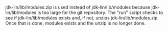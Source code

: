 jdk-lin/lib/modules.zip is used instead of jdk-lin/lib/modules because
jdk-lin/lib/modules is too large for the git repository.  The "run" script
checks to see if jdk-lin/lib/modules exists and, if not, unzips
jdk-lin/lib/modules.zip.  Once that is done, modules exists and the unzip
is no longer done.